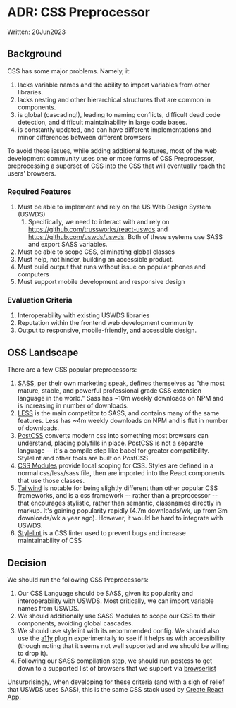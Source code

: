 # ADR: CSS Preprocessor
Written: 20Jun2023

## Background

CSS has some major problems. Namely, it:
1. lacks variable names and the ability to import variables from other libraries.
1. lacks nesting and other hierarchical structures that are common in components.
1. is global (cascading!), leading to naming conflicts, difficult dead code detection, and difficult maintainability in large code bases.
1. is constantly updated, and can have different implementations and minor differences between different browsers

To avoid these issues, while adding additional features, most of the web development community uses one or more forms of CSS Preprocessor, preprocessing a superset of CSS into the CSS that will eventually reach the users' browsers.

### Required Features
1. Must be able to implement and rely on the US Web Design System (USWDS)
    1. Specifically, we need to interact with and rely on https://github.com/trussworks/react-uswds and https://github.com/uswds/uswds. Both of these systems use SASS and export SASS variables.
1. Must be able to scope CSS, eliminating global classes
1. Must help, not hinder, building an accessible product.
1. Must build output that runs without issue on popular phones and computers
1. Must support mobile development and responsive design

### Evaluation Criteria
1. Interoperability with existing USWDS libraries
1. Reputation within the frontend web development community
1. Output to responsive, mobile-friendly, and accessible design.

## OSS Landscape
There are a few CSS popular preprocessors:
1. [SASS](https://sass-lang.com/), per their own marketing speak, defines themselves as "the most mature, stable, and powerful professional grade CSS extension language in the world." Sass has ~10m weekly downloads on NPM and is increasing in number of downloads.
1. [LESS](https://lesscss.org/) is the main competitor to SASS, and contains many of the same features.  Less has ~4m weekly downloads on NPM and is flat in number of downloads.
1. [PostCSS](https://postcss.org/) converts modern css into something most browsers can understand, placing polyfills in place. PostCSS is not a separate language -- it's a compile step like babel for greater compatibility. Stylelint and other tools are built on PostCSS
1. [CSS Modules](https://github.com/css-modules/css-modules) provide local scoping for CSS. Styles are defined in a normal css/less/sass file, then are imported into the React components that use those classes.
1. [Tailwind](https://tailwindcss.com/) is notable for being slightly different than other popular CSS frameworks, and is a css framework -- rather than a preprocessor -- that encourages stylistic, rather than semantic, classnames directly in markup. It's gaining popularity rapidly (4.7m downloads/wk, up from 3m downloads/wk a year ago). However, it would be hard to integrate with USWDS.
1. [Stylelint](https://stylelint.io/) is a CSS linter used to prevent bugs and increase maintainability of CSS


## Decision
We should run the following CSS Preprocessors:
1. Our CSS Language should be SASS, given its popularity and interoperability with USWDS. Most critically, we can import variable names from USWDS.
1. We should additionally use SASS Modules to scope our CSS to their components, avoiding global cascades.
1. We should use stylelint with its recommended config. We should also use the [a11y](https://www.npmjs.com/package/@ronilaukkarinen/stylelint-a11y) plugin experimentally to see if it helps us with accessibility (though noting that it seems not well supported and we should be willing to drop it).
1. Following our SASS compilation step, we should run postcss to get down to a supported list of browsers that we support via [browserlist](https://github.com/browserslist/browserslist#readme)

Unsurprisingly, when developing for these criteria (and with a sigh of relief that USWDS uses SASS), this is the same CSS stack used by [Create React App](https://create-react-app.dev/docs/adding-a-css-modules-stylesheet).
